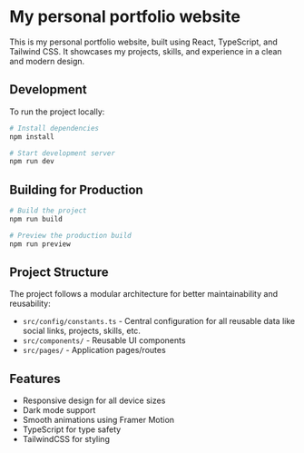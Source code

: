 # My personal portfolio website

This is my personal portfolio website, built using React, TypeScript, and Tailwind CSS. It showcases my projects, skills, and experience in a clean and modern design.

## Development

To run the project locally:

```bash
# Install dependencies
npm install

# Start development server
npm run dev
```

## Building for Production

```bash
# Build the project
npm run build

# Preview the production build
npm run preview
```

## Project Structure

The project follows a modular architecture for better maintainability and reusability:

- `src/config/constants.ts` - Central configuration for all reusable data like social links, projects, skills, etc.
- `src/components/` - Reusable UI components
- `src/pages/` - Application pages/routes

## Features

- Responsive design for all device sizes
- Dark mode support
- Smooth animations using Framer Motion
- TypeScript for type safety
- TailwindCSS for styling
